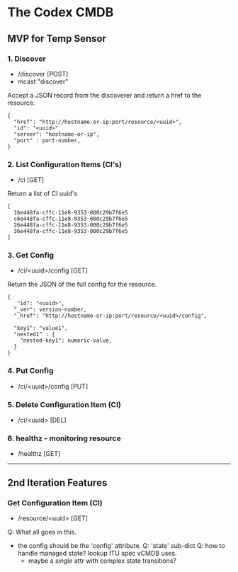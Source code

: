 The Codex CMDB
==============

MVP for Temp Sensor
-------------------

### 1. Discover

* /discover  [POST]
* mcast "discover"

Accept a JSON record from the discoverer and return a href to the resource.

    {
      "href": "http://hostname-or-ip:port/resource/<uuid>",
      "id": "<uuid>"
      "server": "hostname-or-ip",
      "port" : port-number,
    }

### 2. List Configuration Items (CI's)

* /ci  [GET]

Return a list of CI uuid's

    [
      16e448fa-cffc-11e8-9353-000c29b7f6e5
      c6e448fa-cffc-11e8-9353-000c29b7f6e5
      26e448fa-cffc-11e8-9353-000c29b7f6e5
      36e448fa-cffc-11e8-9353-000c29b7f6e5
    ]

### 3. Get Config

* /ci/\<uuid\>/config   [GET]

Return the JSON of the full config for the resource.

    {
      _"id": "<uuid>",
      "_ver": version-number,
      "_href": "http://hostname-or-ip:port/resource/<uuid>/config",

      "key1": "value1",
      "nested1" : {
        "nested-key1": numeric-value,
      }
    }

### 4. Put Config

* /ci/\<uuid\>/config [PUT]

### 5. Delete Configuration Item (CI)

* /ci/\<uuid\> [DEL]

### 6. healthz - monitoring resource

* /healthz [GET]

----

2nd Iteration Features
----------------------

### Get Configuration Item (CI)

* /resource/\<uuid\> [GET]

Q: What all goes in this.
* the config should be the 'config' attribute.
Q: 'state' sub-dict
Q: how to handle managed state?  lookup ITU spec vCMDB uses.
   - maybe a _single_ attr with complex state transitions?
